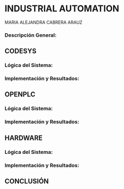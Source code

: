 # INDUSTRIAL AUTOMATION
MARIA ALEJANDRA CABRERA ARAUZ
### Descripción General:
## CODESYS
### Lógica del Sistema:
### Implementación y Resultados:
## OPENPLC
### Lógica del Sistema:
### Implementación y Resultados:
## HARDWARE
### Lógica del Sistema:
### Implementación y Resultados:
## CONCLUSIÓN
